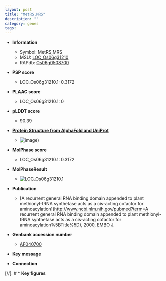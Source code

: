 ```yaml
---
layout: post
title: "MetRS,MRS"
description: ""
category: genes
tags: 
---
```


* **Information**  
    + Symbol: MetRS,MRS  
    + MSU: [LOC_Os06g31210](http://rice.plantbiology.msu.edu/cgi-bin/ORF_infopage.cgi?orf=LOC_Os06g31210)  
    + RAPdb: [Os06g0508700](http://rapdb.dna.affrc.go.jp/viewer/gbrowse_details/irgsp1?name=Os06g0508700)  

* **PSP score**  
    + LOC_Os06g31210.1: 0.3172 

* **PLAAC score**  
    + LOC_Os06g31210.1: 0 

* **pLDDT score**
    + 90.39

* **[Protein Structure from AlphaFold and UniProt](https://www.uniprot.org/uniprotkb/Q9ZTS1/entry#structure)**
    + ![image](https://ricepsp.github.io/images/Q9/AF-Q9ZTS1-F1.png))

* **MolPhase score**
    + LOC_Os06g31210.1: 0.3172

* **MolPhaseResult**
    + ![LOC_Os06g31210.1](https://ricepsp.github.io/pictures/LOC_Os06g/LOC_Os06g31210.1.png)

* **Publication**  
    + [A recurrent general RNA binding domain appended to plant methionyl-tRNA synthetase acts as a cis-acting cofactor for aminoacylation](http://www.ncbi.nlm.nih.gov/pubmed?term=A recurrent general RNA binding domain appended to plant methionyl-tRNA synthetase acts as a cis-acting cofactor for aminoacylation%5BTitle%5D), 2000, EMBO J.

* **Genbank accession number**  
    + [AF040700](http://www.ncbi.nlm.nih.gov/nuccore/AF040700)

* **Key message**  

* **Connection**  

[//]: # * **Key figures**  


